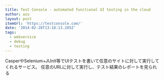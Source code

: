 ```yaml
---
title: Test Console - automated functional UI testing in the cloud
author: azu
layout: post
itemUrl: 'https://testconsole.com/'
date: '2014-02-28T13:18:13.285Z'
tags:
  - webservice
  - debug
  - testing
---
```

CasperやSelenium+JUnit等でUIテストを書いて任意のサイトに対して実行してくれるサービス。
任意のURLに対して実行し、テスト結果のレポートを見られる
